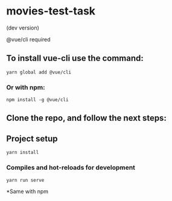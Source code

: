# movies-test-task
(dev version)

@vue/cli required

## To install vue-cli use the command: 
```
yarn global add @vue/cli
```
### Or with npm:
```
npm install -g @vue/cli
```

## Clone the repo, and follow the next steps:


## Project setup
```
yarn install
```

### Compiles and hot-reloads for development
```
yarn run serve
```
*Same with npm
